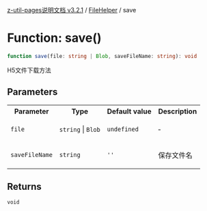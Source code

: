 [z-util-pages说明文档 v3.2.1](../../../README.md) / [FileHelper](../README.md) / save

# Function: save()

```ts
function save(file: string | Blob, saveFileName: string): void
```

H5文件下载方法

## Parameters

<table>
<tr>
<th>Parameter</th>
<th>Type</th>
<th>Default value</th>
<th>Description</th>
</tr>
<tr>
<td>

`file`

</td>
<td>

`string` \| `Blob`

</td>
<td>

`undefined`

</td>
<td>

&hyphen;

</td>
</tr>
<tr>
<td>

`saveFileName`

</td>
<td>

`string`

</td>
<td>

`''`

</td>
<td>

保存文件名

</td>
</tr>
</table>

## Returns

`void`
